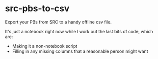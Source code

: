 # src-pbs-to-csv

Export your PBs from SRC to a handy offline csv file.

It's just a notebook right now while I work out the last bits of code, which are:

- Making it a non-notebook script
- Filling in any missing columns that a reasonable person might want
